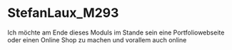 # StefanLaux_M293

Ich möchte am Ende dieses Moduls im Stande sein eine Portfoliowebseite oder einen Online Shop zu machen und vorallem auch online
